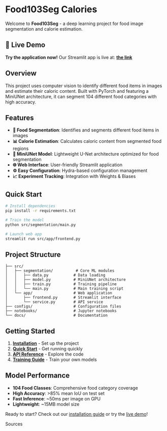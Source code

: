 # Food103Seg Calories

Welcome to **Food103Seg** - a deep learning project for food image segmentation and calorie estimation.

## 🚀 Live Demo

**Try the application now!** Our Streamlit app is live at: [**the link**](your-streamlit-link)

## Overview

This project uses computer vision to identify different food items in images and estimate their caloric content. Built with PyTorch and featuring a MiniUNet architecture, it can segment 104 different food categories with high accuracy.

## Features

- **🍕 Food Segmentation**: Identifies and segments different food items in images
- **📊 Calorie Estimation**: Calculates caloric content from segmented food regions
- **🧠 MiniUNet Model**: Lightweight U-Net architecture optimized for food segmentation
- **🌐 Web Interface**: User-friendly Streamlit application
- **⚙️ Easy Configuration**: Hydra-based configuration management
- **📈 Experiment Tracking**: Integration with Weights & Biases

## Quick Start

```bash
# Install dependencies
pip install -r requirements.txt

# Train the model
python src/segmentation/main.py

# Launch web app
streamlit run src/app/frontend.py
```

## Project Structure

```
├── src/
│   ├── segmentation/          # Core ML modules
│   │   ├── data.py           # Data loading
│   │   ├── model.py          # MiniUNet architecture
│   │   ├── train.py          # Training pipeline
│   │   └── main.py           # Main training script
│   └── app/                  # Web application
│       ├── frontend.py       # Streamlit interface
│       └── service.py        # API service
├── configs/                  # Configuration files
├── notebooks/                # Jupyter notebooks
└── docs/                     # Documentation
```

## Getting Started

1. **[Installation](installation.md)** - Set up the project
2. **[Quick Start](quickstart.md)** - Get running quickly
3. **[API Reference](api/data.md)** - Explore the code
4. **[Training Guide](guide/training.md)** - Train your own models

## Model Performance

- **104 Food Classes**: Comprehensive food category coverage
- **High Accuracy**: >85% mean IoU on test set
- **Fast Inference**: ~50ms per image on GPU
- **Lightweight**: ~15MB model size

Ready to start? Check out our [installation guide](installation.md) or try the [live demo](your-streamlit-link)!

Sources
